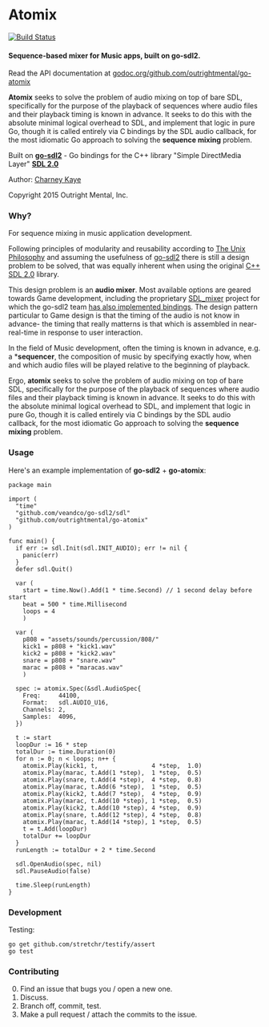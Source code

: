 # Atomix 

[![Build Status](https://travis-ci.org/outrightmental/go-atomix.svg?branch=master)](https://travis-ci.org/outrightmental/go-atomix)

#### Sequence-based mixer for Music apps, built on go-sdl2.

Read the API documentation at [godoc.org/github.com/outrightmental/go-atomix](https://godoc.org/github.com/outrightmental/go-atomix)

**Atomix** seeks to solve the problem of audio mixing on top of bare SDL, specifically for the purpose of the playback of sequences where audio files and their playback timing is known in advance. It seeks to do this with the absolute minimal logical overhead to SDL, and implement that logic in pure Go, though it is called entirely via C bindings by the SDL audio callback, for the most idiomatic Go approach to solving the **sequence mixing** problem.

Built on **[go-sdl2](https://github.com/veandco/go-sdl2)** - Go bindings for the C++ library "Simple DirectMedia Layer" **[SDL 2.0](https://www.libsdl.org/)**

Author: [Charney Kaye](http://w.charney.io)

Copyright 2015 Outright Mental, Inc.

### Why?

For sequence mixing in music application development.

Following principles of modularity and reusability according to [The Unix Philosophy](http://en.wikipedia.org/wiki/Unix_philosophy) and assuming the usefulness of [go-sdl2](https://github.com/veandco/go-sdl2) there is still a design problem to be solved, that was equally inherent when using the original [C++ SDL 2.0](https://www.libsdl.org/) library.

This design problem is an **audio mixer**. Most available options are geared towards Game development, including the proprietary [SDL_mixer](https://www.libsdl.org/projects/SDL_mixer/) project for which the go-sdl2 team [has also implemented bindings](https://github.com/veandco/go-sdl2/blob/master/sdl_mixer/sdl_mixer.go). The design pattern particular to Game design is that the timing of the audio is not know in advance- the timing that really matterns is that which is assembled in near-real-time in response to user interaction.

In the field of Music development, often the timing is known in advance, e.g. a ***sequencer**, the composition of music by specifying exactly how, when and which audio files will be played relative to the beginning of playback.

Ergo, **atomix** seeks to solve the problem of audio mixing on top of bare SDL, specifically for the purpose of the playback of sequences where audio files and their playback timing is known in advance. It seeks to do this with the absolute minimal logical overhead to SDL, and implement that logic in pure Go, though it is called entirely via C bindings by the SDL audio callback, for the most idiomatic Go approach to solving the **sequence mixing** problem.

### Usage

Here's an example implementation of **go-sdl2** + **go-atomix**:

    package main
    
    import (
      "time"    
      "github.com/veandco/go-sdl2/sdl"
      "github.com/outrightmental/go-atomix"
    )
    
    func main() {
      if err := sdl.Init(sdl.INIT_AUDIO); err != nil {
        panic(err)
      }
      defer sdl.Quit()
    
      var (
        start = time.Now().Add(1 * time.Second) // 1 second delay before start
        beat = 500 * time.Millisecond
        loops = 4
        )
    
      var (
        p808 = "assets/sounds/percussion/808/"
        kick1 = p808 + "kick1.wav"
        kick2 = p808 + "kick2.wav"
        snare = p808 + "snare.wav"
        marac = p808 + "maracas.wav"
        )
        
      spec := atomix.Spec(&sdl.AudioSpec{
        Freq:     44100,
        Format:   sdl.AUDIO_U16,
        Channels: 2,
        Samples:  4096,
      })
    
      t := start
      loopDur := 16 * step
      totalDur := time.Duration(0)
      for n := 0; n < loops; n++ {
        atomix.Play(kick1, t,               4 *step,  1.0)
        atomix.Play(marac, t.Add(1 *step),  1 *step,  0.5)
        atomix.Play(snare, t.Add(4 *step),  4 *step,  0.8)
        atomix.Play(marac, t.Add(6 *step),  1 *step,  0.5)
        atomix.Play(kick2, t.Add(7 *step),  4 *step,  0.9)
        atomix.Play(marac, t.Add(10 *step), 1 *step,  0.5)
        atomix.Play(kick2, t.Add(10 *step), 4 *step,  0.9)
        atomix.Play(snare, t.Add(12 *step), 4 *step,  0.8)
        atomix.Play(marac, t.Add(14 *step), 1 *step,  0.5)
        t = t.Add(loopDur)
        totalDur += loopDur
      }
      runLength := totalDur + 2 * time.Second
        
      sdl.OpenAudio(spec, nil)
      sdl.PauseAudio(false)
    
      time.Sleep(runLength)
    }

### Development

Testing:

    go get github.com/stretchr/testify/assert
    go test

### Contributing

0. Find an issue that bugs you / open a new one.
1. Discuss.
2. Branch off, commit, test.
3. Make a pull request / attach the commits to the issue.
